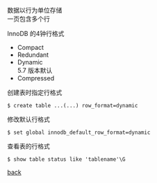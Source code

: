 数据以行为单位存储  
一页包含多个行  

InnoDB 的4钟行格式  
- Compact  
- Redundant  
- Dynamic  
5.7 版本默认  
- Compressed  

创建表时指定行格式  
```
$ create table ...(...) row_format=dynamic  
```

修改默认行格式  
```
$ set global innodb_default_row_format=dynamic  
```

查看表的行格式  
```
$ show table status like 'tablename'\G
```

[back](../3.md)  